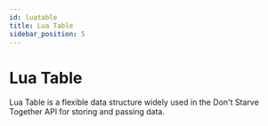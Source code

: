 ```yaml
---
id: luatable
title: Lua Table
sidebar_position: 5
---
```


# Lua Table

Lua Table is a flexible data structure widely used in the Don't Starve Together API for storing and passing data. 